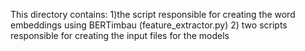This directory contains:
1)the script responsible for creating the word embeddings using BERTimbau (feature_extractor.py)
2) two scripts responsible for creating the input files for the models 
